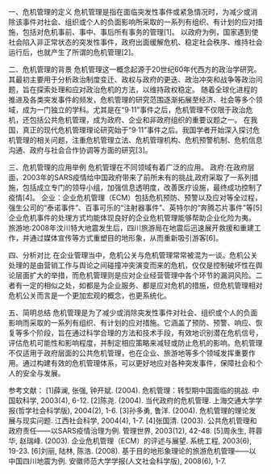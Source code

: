 一、危机管理的定义
    危机管理是指在面临突发性事件或紧急情况时，为减少或消除该事件对社会、组织或个人的负面影响所采取的一系列有组织、有计划的应对措施，包括对危机事前、事中、事后所有事务的管理[1]。
    以政府为例，国家遇到使社会陷入非正常状态的突发性事件，政府出面缓解危机、稳定社会秩序、维持社会运行后，也就产生了所谓的危机管理[2]。

二、危机管理的背景
    危机管理这一概念起源于20世纪60年代西方的政治学研究。其最初主要用于分析政治制度变迁、政权与政府的更迭、政治冲突和战争等政治问题，旨在探索处理和应对政治危机的方法，以维持政权稳定。
随着全球化进程的推进及各类突发事件的频发，危机管理的研究范围逐渐拓展至经济、社会等多个领域，成为一门独立的学科。尤其是在“9·11”事件之后，危机管理不仅限于政治危机，还包括公共危机管理，成为政府、企业和非政府组织的重要议题之一。
    在我国，真正的现代危机管理理论研究始于“9·11”事件之后。我国学者开始深入探讨危机管理的相关问题，注重危机管理立法、危机管理机构、危机预警机制、危机信息沟通、政府与社会合作协调等方面的研究[3]。

三、危机管理的应用举例
    危机管理在不同领域有着广泛的应用。
政府:在政府层面，2003年的SARS疫情给中国政府带来了前所未有的挑战,政府采取了一系列措施，包括成立专门的领导小组，加强信息透明度，改善医疗设施，最终成功控制了疫情[4]。
企业：企业危机管理（ECM）包括危机预防、预警以及应对等全过程，强生公司的“泰诺事件”、百事可乐的“注射器事件”、英特尔的“奔腾芯片事件”等[5]企业危机事件的处理方式均能体现良好的企业危机管理能够帮助企业化险为夷。
旅游地:2008年汶川特大地震发生后，四川旅游局在地震后迅速展开救援和重建工作，并通过媒体宣传等方式重塑目的地形象，从而重新吸引游客[6]。

四、分析对比
    在企业管理当中，危机公关与危机管理常常被混为一谈。危机公关处理的是由营销工作与舆论之间碰撞冲突演变而来的危机，仅仅是控制破坏性在舆论层面扩大的举措，而危机管理则是应对企业经营管理中各个环节的漏洞风险。二者有一定的相似之处，如都是为企业服务、都是应对危机的措施，但危机管理相对危机公关而言是一个更加宏观的概念，也更系统化。

五、简明总结
    危机管理是为了减少或消除突发性事件对社会、组织或个人的负面影响而采取的一系列有组织、有计划的应对措施。它涵盖了预防、预警、响应、恢复等多个阶段，旨在通过科学合理的方法和技术手段，有效地识别潜在危机信号，评估危机可能性和影响程度，并制定相应策略来减轻或防止危机的影响。危机管理不仅适用于政府层面的公共危机管理，也在企业、旅游地等多个领域发挥重要作用。通过构建有效的危机管理体系，可以更好地应对各种突发事件，保障社会和个人的安全与发展。

参考文献：
[1]薛澜, 张强, 钟开斌. (2004). 危机管理：转型期中国面临的挑战. 中国软科学, 2003(4), 6-12.
[2]陈尧. (2004). 当代政府的危机管理. 上海交通大学学报(哲学社会科学版), 2004(2), 1-6.
[3]孙多勇, 鲁洋. (2004). 危机管理的理论发展与现实问题. 江西社会科学, 2004(4), 1-7.
[4]张国清. (2003). 公共危机管理和政府责任——以SARS疫情治理为例. 管理世界, 2003(12), 42-48.
[5]周永生, 蒋蓉华, 赵瑞峰. (2003). 企业危机管理（ECM）的评述与展望. 系统工程, 2003(6), 19-23.
[6]刘丽, 陆林, 陈浩. (2008). 基于目的地形象理论的旅游危机管理——以中国四川地震为例. 安徽师范大学学报(人文社会科学版), 2008(6), 1-7.
